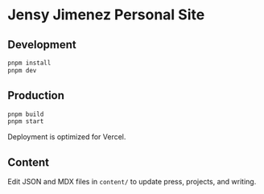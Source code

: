 # Jensy Jimenez Personal Site

## Development

```bash
pnpm install
pnpm dev
```

## Production

```bash
pnpm build
pnpm start
```

Deployment is optimized for Vercel.

## Content

Edit JSON and MDX files in `content/` to update press, projects, and writing.
